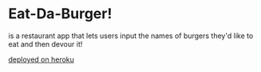 # Eat-Da-Burger!

is a restaurant app that lets users input the names of burgers they'd like to eat and then devour it!

[deployed on heroku](https://thawing-dusk-31482.herokuapp.com/)